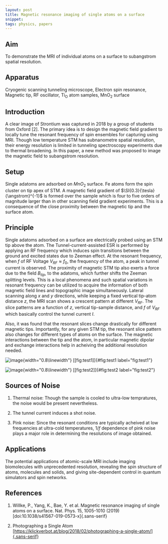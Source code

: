 ```yaml
---
layout: post
title: Magnetic resonance imaging of single atoms on a surface
snippet: 
tags: physics, papers
---
```


## Aim

To demonstrate the MRI of individual atoms on a surface to subangstrom
spatial resolution.

## Apparatus

Cryogenic scanning tunneling microscope, Electron spin resonance,
Magnetic tip, RF oscillator, Ti$_\text{O}$ atom samples, MnO$_2$ surface

## Introduction

A clear image of Strontium was captured in 2018 by a group of students
from Oxford \[2\]. The primary idea is to design the magnetic field
gradient to locally tune the resonant frequency of spin ensembles for
capturing using MRI. Though low temperature STM has subnanometre spatial
resolution, their energy resolution is limited in tunneling spectroscopy
experiments due to thermal broadening. In this paper, a new method was
proposed to image the magnetic field to subangstrom resolution.

## Setup

Single adatoms are adsorbed on $MnO_2$ surface. Fe atoms form the spin
cluster on tip apex of STM. A magnetic field gradient of
$\SI{0.3}{\tesla}{\angstrom}^{-1}$ is formed over the sample which is
four to five orders of magnitude larger than in other scanning field
gradient experiments. This is a consequence of the close proximity
between the magnetic tip and the surface atom.

## Principle

Single adatoms adsorbed on a surface are electrically probed using an
STM tip above the atom. The Tunnel-current-assisted ESR is performed by
applying an RF frequency which induces spin transitions between the
ground and excited states due to Zeeman effect. At the resonant
frequency, when $f$ of RF Voltage $V_{RF} \approx f_0$, the frequency of
the atom, a peak in tunnel current is observed. The proximity of
magnetic STM tip also exerts a force due to the field $B_{tip}$, to the
adatoms, which further shifts the Zeeman splitting levels. This is a
local phenomena and such spatial variations in resonant frequency can be
utilized to acquire the information of both magnetic field lines and
topographic image simultaneously. Lateral scanning along $x$ and $y$
directions, while keeping a fixed vertical tip-atom distance $z$, the
MRI scan shows a crescent pattern at different $V_{RF}$. The slice
patterns are a function of $z$, vertical tip-sample distance, and $f$ of
$V_{RF}$ which basically control the tunnel current $I$.

Also, it was found that the resonant slices change drastically for
different magnetic tips. Importantly, for any given STM tip, the
resonant slice pattern also changes for different types of atoms on the
surface. The magnetic interactions between the tip and the atom, in
particular magnetic dipolar and exchange interactions help in acheiving
the additional resolution needed.

![image](image1.png){width="0.8\\linewidth"} [\[fig:test1\]]{#fig:test1
label="fig:test1"}

![image](image3.png){width="0.8\\linewidth"} [\[fig:test2\]]{#fig:test2
label="fig:test2"}

## Sources of Noise

1.  Thermal noise: Though the sample is cooled to ultra-low tempratures,
    the noise would be present nevertheless.

2.  The tunnel current induces a shot noise.

3.  Pink noise: Since the resonant conditions are typically acheived at
    low frequencies at ultra-cold temperatures, $1/f$ dependence of pink
    noise plays a major role in determining the resolutions of image
    obtained.

## Applications

The potential applications of atomic-scale MRI include imaging
biomolecules with unprecedented resolution, revealing the spin structure
of atoms, molecules and solids, and giving site-dependent control in
quantum simulators and spin networks.

## References

1.  Willke, P., Yang, K., Bae, Y. et al. Magnetic resonance imaging of
    single atoms on a surface. Nat. Phys. 15, 1005-1010 (2019)\
    [doi:10.1038/s41567-019-0573-x]{.sans-serif}

2.  Photographing a Single Atom\
    [https://klickverbot.at/blog/2018/02/photographing-a-single-atom/]{.sans-serif}
